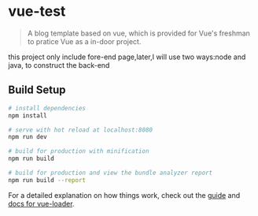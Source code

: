 # vue-test

> A blog template based on vue, which is provided for Vue's freshman to pratice Vue as a in-door project.

this project only include fore-end page,later,I will use two ways:node and java, to construct the back-end

## Build Setup

``` bash
# install dependencies
npm install

# serve with hot reload at localhost:8080
npm run dev

# build for production with minification
npm run build

# build for production and view the bundle analyzer report
npm run build --report
```

For a detailed explanation on how things work, check out the [guide](http://vuejs-templates.github.io/webpack/) and [docs for vue-loader](http://vuejs.github.io/vue-loader).
